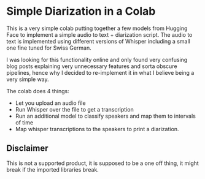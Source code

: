 # Simple Diarization in a Colab

This is a very simple colab putting together a few models from Hugging Face to implement a simple audio to text + diarization script. The audio to text is implemented using different versions of Whisper including a small one fine tuned for Swiss German. 

I was looking for this functionality online and only found very confusing blog posts explaining very unnecessary features and sorta obscure pipelines, hence why I decided to re-implement it in what I believe being a very simple way. 

The colab does 4 things:
* Let you upload an audio file
* Run Whisper over the file to get a transcription
* Run an additional model to classify speakers and map them to intervals of time
* Map whisper transcriptions to the speakers to print a diarization. 

## Disclaimer
This is not a supported product, it is supposed to be a one off thing, it might break if the imported libraries break.  